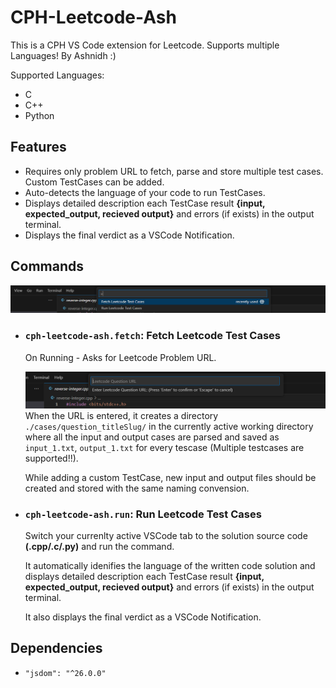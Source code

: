 # CPH-Leetcode-Ash
This is a CPH VS Code extension for Leetcode. Supports multiple Languages! By Ashnidh :)

Supported Languages:
* C
* C++
* Python

## Features
* Requires only problem URL to fetch, parse and store multiple test cases. Custom TestCases can be added.
* Auto-detects the language of your code to run TestCases.
* Displays detailed description each TestCase result **{input, expected_output, recieved output}** and errors (if exists) in the output terminal. 
* Displays the final verdict as a VSCode Notification.

## Commands

<div align="center">
  <img src="media/command_fetch.png" alt="commands" />
</div> 

* ### ```cph-leetcode-ash.fetch```: Fetch Leetcode Test Cases
    On Running - Asks for Leetcode Problem URL.
        <div align="center">
        <img src="media/EnterURL.png" alt="commands" />
        </div> 
    When the URL is entered, it creates a directory ```./cases/question_titleSlug/``` in the currently active working directory where all the input and output cases are parsed and saved as ```input_1.txt```, ```output_1.txt``` for every tescase
    (Multiple testcases are supported!!). 

    While adding a custom TestCase, new input and output files should be created and stored with the same naming convension.


* ### ```cph-leetcode-ash.run```: Run Leetcode Test Cases
    Switch your currenlty active VSCode tab to the solution source code **(.cpp/.c/.py)** and run the command.

    It automatically idenifies the language of the written code solution and displays detailed description each TestCase result **{input, expected_output, recieved output}** and errors (if exists) in the output terminal. 

    It also displays the final verdict as a VSCode Notification.

## Dependencies
*     "jsdom": "^26.0.0"